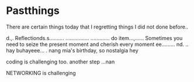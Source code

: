 # Pastthings

There are certain things today that I regretting things I did not done before..

d.,.
Reflectionds.s..........
................
.............
do item...,......
Sometimes you need to seize the present moment and cherish every moment ee.........
nd.
..
hay buhayeee...
.
nang mia's birthday, so nostalgia
hey

coding is challenging too.
another step ...nan

NETWORKING is challenging 
